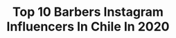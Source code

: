 ---
title: Top 10 Barbers Instagram Influencers In Chile In 2020
description: Identify the most popular Instagram accounts on inBeat.
platform: Instagram
profiles:
  - username: "jesuson.n"
    fullname: >-
      Jesus Rolon
    location: "Chile"
    followers: 5777
    engagement: 1046
    commentsToLikes: 0.033223
    avatar: "https://scontent-ams4-1.cdninstagram.com/v/t51.2885-19/s320x320/29089329_414130162344199_4805450319775399936_n.jpg?_nc_ht=scontent-ams4-1.cdninstagram.com&_nc_ohc=TOrfiEXEC5UAX_9oYiJ&oh=38a3565c64b3d0fe80c33f7cf82f4af8&oe=5EBB165E"
    verified: false
    hashtags: "#militar, #militares, #stayhome, #colour"
  - username: "mariazion"
    fullname: >-
      Maria Zion🎤
    location: "Chile"
    followers: 12878
    engagement: 415
    commentsToLikes: 0.025729
    avatar: "https://scontent-ams4-1.cdninstagram.com/v/t51.2885-19/s320x320/90087560_876217676151571_3805272180225212416_n.jpg?_nc_ht=scontent-ams4-1.cdninstagram.com&_nc_ohc=ryU556HKnsEAX-6raJ0&oh=204134e90d6eb22bc8e77f4de5b7926a&oe=5EAE0595"
    verified: false
    hashtags: "#comunidad420, #nails, #invazion, #happy"
  - username: "domingomondongo"
    fullname: >-
      Jorge Parra
    location: "Chile"
    followers: 52290
    engagement: 268
    commentsToLikes: 0.074924
    avatar: "https://scontent-ams4-1.cdninstagram.com/v/t51.2885-19/s150x150/71526809_494970037747461_6473853915212283904_n.jpg?_nc_ht=scontent-ams4-1.cdninstagram.com&_nc_ohc=2VSMwj-X2NgAX_mdaiQ&oh=b7bbdfdf8679a19474c75e48c4658966&oe=5EB9D21D"
    verified: false
    hashtags: "#sexopreventivo, #cuarentenadivertida, #amigos, #paco"
  - username: "il_tonino"
    fullname: >-
      Antonio Leiva F - Pro Rider
    location: "Chile"
    followers: 11297
    engagement: 1865
    commentsToLikes: 0.037931
    avatar: "https://scontent-lhr8-1.cdninstagram.com/v/t51.2885-19/s320x320/70803853_1424853354339705_6916999307849629696_n.jpg?_nc_ht=scontent-lhr8-1.cdninstagram.com&_nc_ohc=P1qJnZlW5vUAX-CldKf&oh=366bc6fdd39c6c535c63a339006c3136&oe=5EBC620D"
    verified: false
    hashtags: "#fun, #enduromountainbike, #team, #sports"
  - username: "elilusionista.cl"
    fullname: >-
      César Castillo Marquez
    location: "Chile"
    followers: 101373
    engagement: 215
    commentsToLikes: 0.014057
    avatar: "https://scontent-lhr8-1.cdninstagram.com/v/t51.2885-19/s320x320/70015781_425841114742342_7683791351191699456_n.jpg?_nc_ht=scontent-lhr8-1.cdninstagram.com&_nc_ohc=G54v7ILYKkIAX8K-gQz&oh=02c386f324eef5a04f2de2c2f4cda759&oe=5EBBFCC2"
    verified: false
    hashtags: "#mcu, #photomanipulation, #photomontage, #kickass2"
  - username: "hksbarber"
    fullname: >-
      HKS-BARBER
    location: "Chile"
    followers: 10520
    engagement: 282
    commentsToLikes: 0.029761
    avatar: "https://scontent-ams4-1.cdninstagram.com/v/t51.2885-19/s320x320/92393979_211252060208517_2900330404978360320_n.jpg?_nc_ht=scontent-ams4-1.cdninstagram.com&_nc_ohc=AgsPinMdGIMAX_tfqe_&oh=8c14d0087af8f82de5ea33fe6f0543ac&oe=5EB739DE"
    verified: false
    hashtags: "#barberoclasea, #elbarberodelosraperos, #cortesdepelohombres, #sharpfade"
  - username: "patriota.king.barber"
    fullname: >-
      Patriota | Chile 🌅
    location: "Chile"
    followers: 30872
    engagement: 60
    commentsToLikes: 0.025815
    avatar: "https://scontent-ams4-1.cdninstagram.com/v/t51.2885-19/s320x320/22802879_388195394931519_2130985540449730560_n.jpg?_nc_ht=scontent-ams4-1.cdninstagram.com&_nc_ohc=3bekNgFBpL0AX-x20Y4&oh=cca5d6583d91b17f0ba21996f25596fc&oe=5EB5C627"
    verified: false
    hashtags: ""
  - username: "barijazz"
    fullname: >-
      Diego Muñoz Chávez
    location: "Chile"
    followers: 17915
    engagement: 400
    commentsToLikes: 0.027905
    avatar: "https://scontent-lhr8-1.cdninstagram.com/v/t51.2885-19/s150x150/65262727_329636321281447_6282869840684253184_n.jpg?_nc_ht=scontent-lhr8-1.cdninstagram.com&_nc_ohc=g0wRAUJCBD0AX-qEwyC&oh=50c2ac9596765f30cbb3ac90303c475f&oe=5EB9700C"
    verified: false
    hashtags: "#puentealto, #musicachilena, #lavagancia, #renunciapi"
  - username: "cris.qkj"
    fullname: >-
      Cristian Núñez Manzo
    location: "Chile"
    followers: 4999
    engagement: 1525
    commentsToLikes: 0.077882
    avatar: "https://scontent-lhr8-1.cdninstagram.com/v/t51.2885-19/s320x320/87639902_545651142973440_8573967557155880960_n.jpg?_nc_ht=scontent-lhr8-1.cdninstagram.com&_nc_ohc=ND3X03pMGMMAX-GNngm&oh=34bb82fd3e051c1e417c88f455add9c8&oe=5EBACC46"
    verified: false
    hashtags: "#sech, #theavengers, #feid, #dojacatcandy"
  - username: "martin.acertijo"
    fullname: >-
      Acertijo 🔺
    location: "Chile"
    followers: 289494
    engagement: 507
    commentsToLikes: 0.007481
    avatar: "https://scontent-lhr8-1.cdninstagram.com/v/t51.2885-19/s320x320/79807412_460650578195177_1673591138541371392_n.jpg?_nc_ht=scontent-lhr8-1.cdninstagram.com&_nc_ohc=sB-8TQlmbj4AX_GuJu_&oh=e842e96e382d6a0afe7873883da0e4d8&oe=5EBA0C80"
    verified: false
    hashtags: "#cruceencasa"
---
